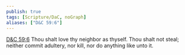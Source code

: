```yaml
---
publish: true
tags: [Scripture/DaC, noGraph]
aliases: ["D&C 59:6"]
---
```

[D&C 59:6](https://churchofjesuschrist.org/study/scriptures/dc-testament/dc/59?lang=eng&id=p6#p6) Thou shalt love thy neighbor as thyself. Thou shalt not steal; neither commit adultery, nor kill, nor do anything like unto it.
